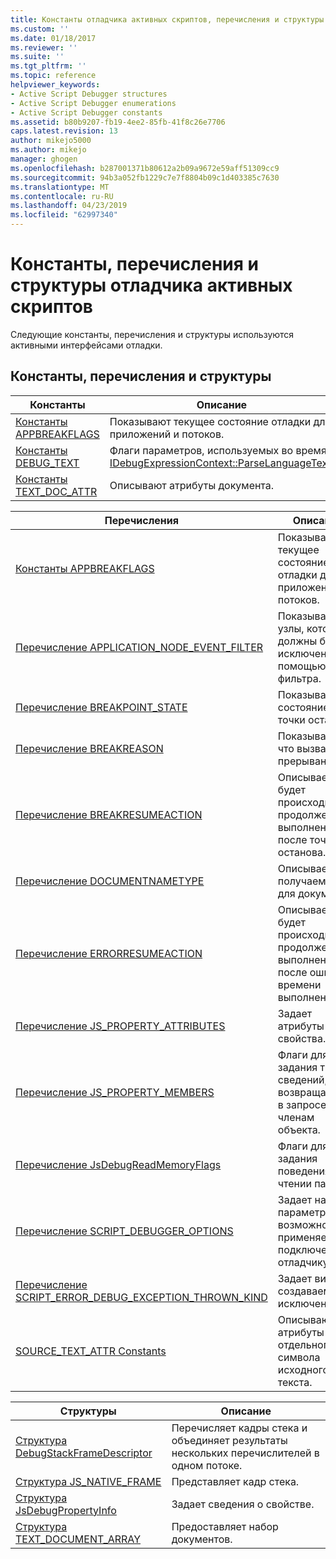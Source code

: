 ```yaml
---
title: Константы отладчика активных скриптов, перечисления и структуры | Документация Майкрософт
ms.custom: ''
ms.date: 01/18/2017
ms.reviewer: ''
ms.suite: ''
ms.tgt_pltfrm: ''
ms.topic: reference
helpviewer_keywords:
- Active Script Debugger structures
- Active Script Debugger enumerations
- Active Script Debugger constants
ms.assetid: b80b9207-fb19-4ee2-85fb-41f8c26e7706
caps.latest.revision: 13
author: mikejo5000
ms.author: mikejo
manager: ghogen
ms.openlocfilehash: b287001371b80612a2b09a9672e59aff51309cc9
ms.sourcegitcommit: 94b3a052fb1229c7e7f8804b09c1d403385c7630
ms.translationtype: MT
ms.contentlocale: ru-RU
ms.lasthandoff: 04/23/2019
ms.locfileid: "62997340"
---
```

# <a name="active-script-debugger-constants-enumerations-and-structures"></a>Константы, перечисления и структуры отладчика активных скриптов
Следующие константы, перечисления и структуры используются активными интерфейсами отладки.  
  
## <a name="constants-enumerations-and-structures"></a>Константы, перечисления и структуры  
  
|Константы|Описание|  
|---------------|-----------------|  
|[Константы APPBREAKFLAGS](../../winscript/reference/appbreakflags-enumeration.md)|Показывают текущее состояние отладки для приложений и потоков.|  
|[Константы DEBUG_TEXT](../../winscript/reference/debug-text-constants.md)|Флаги параметров, используемых во время [IDebugExpressionContext::ParseLanguageText](../../winscript/reference/idebugexpressioncontext-parselanguagetext.md).|  
|[Константы TEXT_DOC_ATTR](../../winscript/reference/text-doc-attr-constants.md)|Описывают атрибуты документа.|  
  
|Перечисления|Описание|  
|------------------|-----------------|  
|[Константы APPBREAKFLAGS](../../winscript/reference/appbreakflags-enumeration.md)|Показывают текущее состояние отладки для приложений и потоков.|  
|[Перечисление APPLICATION_NODE_EVENT_FILTER](../../winscript/reference/application-node-event-filter-enumeration.md)|Показывает узлы, которые должны быть исключены с помощью фильтра.|  
|[Перечисление BREAKPOINT_STATE](../../winscript/reference/breakpoint-state-enumeration.md)|Показывает состояние точки останова.|  
|[Перечисление BREAKREASON](../../winscript/reference/breakreason-enumeration.md)|Показывает, что вызвало прерывание.|  
|[Перечисление BREAKRESUMEACTION](../../winscript/reference/breakresumeaction-enumeration.md)|Описывает, как будет происходить продолжение выполнения после точки останова.|  
|[Перечисление DOCUMENTNAMETYPE](../../winscript/reference/documentnametype-enumeration.md)|Описывает тип, получаемый для документа.|  
|[Перечисление ERRORRESUMEACTION](../../winscript/reference/errorresumeaction-enumeration.md)|Описывает, как будет происходить продолжение выполнения после ошибки времени выполнения.|  
|[Перечисление JS_PROPERTY_ATTRIBUTES](../../winscript/reference/js-property-attributes-enumeration.md)|Задает атрибуты свойства.|  
|[Перечисление JS_PROPERTY_MEMBERS](../../winscript/reference/js-property-members-enumeration.md)|Флаги для задания типа сведений, возвращаемых в запросе к членам объекта.|  
|[Перечисление JsDebugReadMemoryFlags](../../winscript/reference/jsdebugreadmemoryflags-enumeration.md)|Флаги для задания поведения при чтении памяти.|  
|[Перечисление SCRIPT_DEBUGGER_OPTIONS](../../winscript/reference/script-debugger-options-enumeration.md)|Задает набор параметров или возможностей, применяемых к подключенному отладчику.|  
|[Перечисление SCRIPT_ERROR_DEBUG_EXCEPTION_THROWN_KIND](../../winscript/reference/script-error-debug-exception-thrown-kind-enumeration.md)|Задает вид создаваемого исключения.|  
|[SOURCE_TEXT_ATTR Constants](../../winscript/reference/source-text-attr-enumeration.md)|Описывают атрибуты отдельного символа исходного текста.|  
  
|Структуры|Описание|  
|----------------|-----------------|  
|[Структура DebugStackFrameDescriptor](../../winscript/reference/debugstackframedescriptor-structure.md)|Перечисляет кадры стека и объединяет результаты нескольких перечислителей в одном потоке.|  
|[Структура JS_NATIVE_FRAME](../../winscript/reference/js-native-frame-structure.md)|Представляет кадр стека.|  
|[Структура JsDebugPropertyInfo](../../winscript/reference/jsdebugpropertyinfo-structure.md)|Задает сведения о свойстве.|  
|[Структура TEXT_DOCUMENT_ARRAY](../../winscript/reference/text-document-array-structure.md)|Предоставляет набор документов.|